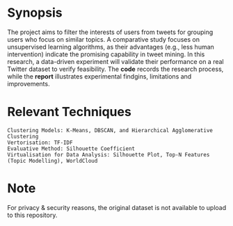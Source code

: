 # Synopsis
The project aims to filter the interests of users from tweets for grouping users who focus on similar topics. A comparative study focuses on unsupervised learning algorithms, as their advantages (e.g., less human intervention) indicate the promising capability in tweet mining. In this research, a data-driven experiment will validate their performance on a real Twitter dataset to verify feasibility. The **code** records the research process, while the **report** illustrates experimental findgins, limitations and improvements.
# Relevant Techniques 
    Clustering Models: K-Means, DBSCAN, and Hierarchical Agglomerative Clustering
    Vertorisation: TF-IDF
    Evaluative Method: Silhouette Coefficient
    Virtualisation for Data Analysis: Silhouette Plot, Top-N Features (Topic Modelling), WorldCloud
# Note
For privacy & security reasons, the original dataset is not available to upload to this repository.
